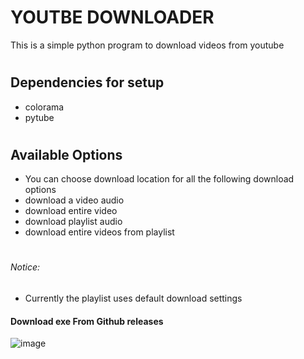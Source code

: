 # YOUTBE DOWNLOADER

This is a simple python program to download videos from youtube

#

## Dependencies for setup
- colorama
- pytube

#

## Available Options
- You can choose download location for all the following 
	download options
- download a video audio
- download entire video
- download playlist audio
- download entire videos from playlist

#
###### Notice: 
- Currently the playlist uses default download settings


#### Download exe From Github releases
![image](https://user-images.githubusercontent.com/64310471/112081197-45b29f00-8ba9-11eb-9e1f-534b961805af.png)
